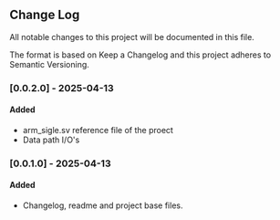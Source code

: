 ## Change Log
All notable changes to this project will be documented in this file.

The format is based on Keep a Changelog and this project adheres to Semantic Versioning.


### [0.0.2.0] - 2025-04-13
#### Added
- arm_sigle.sv reference file of the proect
- Data path I/O's


### [0.0.1.0] - 2025-04-13
#### Added
- Changelog, readme and project base files.